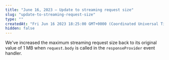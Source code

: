 ```yaml
---
title: "June 16, 2023 — Update to streaming request size"
slug: "update-to-streaming-request-size"
type: ""
createdAt: "Fri Jun 16 2023 18:25:00 GMT+0000 (Coordinated Universal Time)"
hidden: false
---
```

We've increased the maximum streaming request size back to its original value of 1 MB when `request.body` is called in the `responseProvider` event handler.